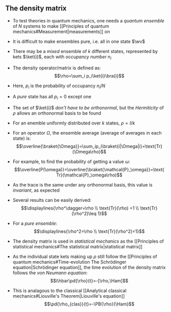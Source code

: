 ## The density matrix
- To test theories in quantum mechanics, one needs a _quantum ensemble_ of $N$ systems to make [[Principles of quantum mechanics#Measurement|measurements]] on
- It is difficult to make ensembles pure, i.e. all in one state $\wv$
- There may be a _mixed_ ensemble of $k$ different states, represented by kets $\ket{i}$, each with _occupancy number_ $n_i$
- The density operator/matrix is defined as:
$$\rho=\sum_i p_i\ket{i}\bra{i}$$
- Here, $p_i$ is the probability of occupancy $n_i/N$
- A _pure_ state has all $p_i=0$ except one
- The set of $\ket{i}$ _don't have to be orthonormal_, but the _Hermiticity_ of $\rho$ allows an orthonormal basis to be found

- For an enemble uniformly distributed over $k$ states, $\rho=I/k$
- For an operator $\Omega$, the ensemble average (average of averages in each state) is:
$$\overline{\braket{\Omega}}=\sum_ip_i\braket{i|\Omega|i}=\text{Tr}(\Omega\rho)$$
- For example, to find the probability of getting a value $\omega$:
$$\overline{P(\omega)}=\overline{\braket{\mathcal{P}_\omega}}=\text{Tr}(\mathcal{P}_\omega\rho)$$
- As the trace is the same under any orthonormal basis, this value is _invariant_, as expected
- Several results can be easily derived:
$$\displaylines{\rho^\dagger=\rho \\ \text{Tr}(\rho) =1 \\ \text{Tr}(\rho^2)\leq 1}$$
- For a _pure ensemble_:
$$\displaylines{\rho^2=\rho \\ \text{Tr}(\rho^2)=1}$$

- The density matrix is used in _statistical mechanics_ as the [[Principles of statistical mechanics#The statistical matrix|statistical matrix]]
- As the individual state kets making up $\rho$ still follow the [[Principles of quantum mechanics#Time-evolution The Schrödinger equation|Schrödinger equation]], the time evolution of the density matrix follows the _von Neumann equation_:
$$i\hbar\pd{\rho}{t}=-[\rho,\Ham]$$
- This is analagous to the classical [[Analytical classical mechanics#Liouville's Theorem|Liouville's equation]]$$\pd{\rho_{clas}}{t}=-\PB{\rho}{\Ham}$$
